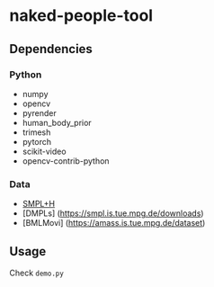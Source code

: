 # naked-people-tool

## Dependencies
### Python
- numpy
- opencv
- pyrender
- human_body_prior
- trimesh
- pytorch
- scikit-video
- opencv-contrib-python

### Data
- [SMPL+H](https://mano.is.tue.mpg.de/downloads)
- [DMPLs] (https://smpl.is.tue.mpg.de/downloads)
- [BMLMovi] (https://amass.is.tue.mpg.de/dataset)

## Usage
Check `demo.py`